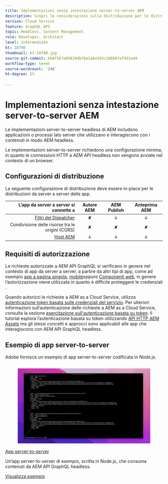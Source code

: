 ```yaml
---
title: Implementazioni senza intestazione server-to-server AEM
description: Scopri le considerazioni sulla distribuzione per le distribuzioni senza intestazione AEM server-to-server.
version: Cloud Service
feature: GraphQL API
topic: Headless, Content Management
role: Developer, Architect
level: Intermediate
kt: 10798
thumbnail: kt-10798.jpg
source-git-commit: b98f567e05839db78a1a0a593c106b87af931a49
workflow-type: tm+mt
source-wordcount: '248'
ht-degree: 1%

---
```



# Implementazioni senza intestazione server-to-server AEM

Le implementazioni server-to-server headless di AEM includono applicazioni o processi lato server che utilizzano e interagiscono con i contenuti in modo AEM headless.

Le implementazioni server-to-server richiedono una configurazione minima, in quanto le connessioni HTTP a AEM API headless non vengono avviate nel contesto di un browser.

## Configurazioni di distribuzione

La seguente configurazione di distribuzione deve essere in-place per le distribuzioni da server a server delle app.

| L’app da server a server si connette a | Autore AEM | AEM Publish | Anteprima AEM |
|---------------------------------------------------------------:|:----------:|:-----------:|:-----------:|
| [Filtri del Dispatcher](./configurations/dispatcher-filters.md) | ✘ | ↓ | ↓ |
| Condivisione delle risorse tra le origini (CORS) | ✘ | ✘ | ✘ |
| [Host AEM](./configurations/aem-hosts.md) | ↓ | ↓ | ↓ |

## Requisiti di autorizzazione

Le richieste autorizzate a AEM API GraphQL si verificano in genere nel contesto di app da server a server, a partire da altri tipi di app, come ad esempio [app a pagina singola](./spa.md), [mobile](./mobile.md)oppure [Componenti web](./web-component.md), in genere l’autorizzazione viene utilizzata in quanto è difficile proteggere le credenziali .

Quando autorizzi le richieste a AEM as a Cloud Service, utilizza [autenticazione token basata sulle credenziali del servizio](https://experienceleague.adobe.com/docs/experience-manager-cloud-service/content/implementing/developing/generating-access-tokens-for-server-side-apis.html). Per ulteriori informazioni sull’autenticazione delle richieste a AEM as a Cloud Service, consulta la sezione [esercitazione sull&#39;autenticazione basata su token](https://experienceleague.adobe.com/docs/experience-manager-learn/getting-started-with-aem-headless/authentication/overview.html). Il tutorial esplora l’autenticazione basata su token utilizzando [API HTTP AEM Assets](https://experienceleague.adobe.com/docs/experience-manager-cloud-service/content/assets/admin/mac-api-assets.html) ma gli stessi concetti e approcci sono applicabili alle app che interagiscono con AEM API GraphQL headless.

## Esempio di app server-to-server

Adobe fornisce un esempio di app server-to-server codificata in Node.js.

<div class="columns is-multiline">
    <!-- Server-to-server app -->
    <div class="column is-half-tablet is-half-desktop is-one-third-widescreen" aria-label="Server-to-server app" tabindex="0">
       <div class="card">
           <div class="card-image">
               <figure class="image is-16by9">
                   <a href="../example-apps/server-to-server-app.md" title="App server-to-server" tabindex="-1">
                       <img class="is-bordered-r-small" src="../example-apps/assets/server-to-server-app/server-to-server-card.png" alt="App server-to-server">
                   </a>
               </figure>
           </div>
           <div class="card-content is-padded-small">
               <div class="content">
                   <p class="headline is-size-6 has-text-weight-bold"><a href="../example-apps/server-to-server-app.md" title="App server-to-server">App server-to-server</a></p>
                   <p class="is-size-6">Un’app server-to-server di esempio, scritta in Node.js, che consuma contenuti da AEM API GraphQL headless.</p>
                   <a href="../example-apps/server-to-server-app.md" class="spectrum-Button spectrum-Button--outline spectrum-Button--primary spectrum-Button--sizeM">
                       <span class="spectrum-Button-label has-no-wrap has-text-weight-bold">Visualizza esempio</span>
                   </a>
               </div>
           </div>
       </div>
    </div>
</div>